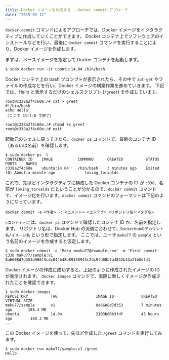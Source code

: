 ```yaml
---
title: Docker イメージを作成する - docker commit アプローチ
date: "2015-03-12"
---
```


`docker commit` コマンドによるアプローチでは、Docker イメージをインタラクティブに作成していくことができます。
Docker コンテナ上でソフトウェアのインストールなどを行い、最後に `docker commit` コマンドを実行することにより、Docker イメージを作成します。

まずは、ベースイメージを指定して Docker コンテナを起動します。

```
$ sudo docker run -it ubuntu:14.04 /bin/bash
```

Docker コンテナ上の bash プロンプトが表示されたら、その中で `apt-get` やファイルの作成などを行い、Docker イメージの構築作業を進めていきます。
下記では、Hello と表示するだけのシェルスクリプト (`/greet`) を作成しています。

```
root@c338a2f4c60e:/# cat > greet
#!/bin/bash
echo Hello
（ここで Ctrl-D で終了）

root@c338a2f4c60e:/# chmod +x greet
root@c338a2f4c60e:/# exit
```

起動元のシェルに戻ってきたら、`docker ps` コマンドで、最新のコンテナ ID（あるいは名前）を確認します。

```
$ sudo docker ps -l
CONTAINER ID    IMAGE           COMMAND      CREATED          STATUS                           PORTS    NAMES
c338a2f4c60e    ubuntu:14.04    /bin/bash    3 minutes ago    Exited (0) About a minute ago             loving_torvalds
```

これで、先ほどインタラクティブに構成した Docker コンテナの ID が `c338`、名前が `loving_torvalds` だということが分かるので、`docker commit` コマンドで、イメージ化を行います。`docker commit` コマンドのフォーマットは下記のようになっています。

```
docker commit -a <作者> -c <コメント> <コンテナ> <リポジトリ名>:<タグ名>
```

`<コンテナ>` には、`docker ps` コマンドで確認したコンテナ ID か、名前を指定します。
リポジトリ名は、Docker Hub の流儀に合わせて、`DockerHubのアカウント名/イメージ名` という形で指定します。
ここでは、ユーザ `maku77` の `sample` という名前のイメージを作成すると仮定します。

```
$ sudo docker commit -a 'Maku <maku77@example.com' -m 'First commit' c338 maku77/sample:v1
8a6608d7d353d966f5cdc044b48b89158943c2dc9fd08b7a4832b43a21b5df41
```

Docker イメージの作成に成功すると、上記のように作成されたイメージの ID が表示されます。
`docker images` コマンドで、実際に新しくイメージが作成されたことを確認できます。

```
$ sudo docker images
REPOSITORY          TAG                 IMAGE ID            CREATED             VIRTUAL SIZE
maku77/sample       v1                  8a6608d7d353        7 minutes ago       188.3 MB
ubuntu              14.04               2103b00b3fdf        43 hours ago        188.3 MB
...
```

この Docker イメージを使って、先ほど作成した `/greet` コマンドを実行してみます。

```
$ sudo docker run maku77/sample:v1 /greet
Hello
```

